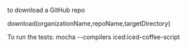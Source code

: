 
to download a GitHub repo

download(organizationName,repoName,targetDirectory)


To run the tests:
mocha --compilers iced:iced-coffee-script